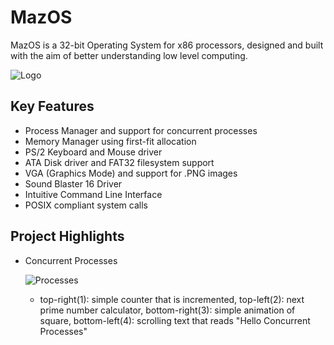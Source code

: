 # MazOS
MazOS is a 32-bit Operating System for x86 processors, designed and built with the aim of better understanding low level computing.
  
  ![Logo](https://github.com/user-attachments/assets/a2c655e3-6a20-488e-a717-b75d240231b2)

## Key Features
- Process Manager and support for concurrent processes
- Memory Manager using first-fit allocation
- PS/2 Keyboard and Mouse driver
- ATA Disk driver and FAT32 filesystem support
- VGA (Graphics Mode) and support for .PNG images
- Sound Blaster 16 Driver
- Intuitive Command Line Interface
- POSIX compliant system calls


## Project Highlights

- Concurrent Processes
  
  ![Processes](https://github.com/user-attachments/assets/52907ec6-9f88-4cce-9c8c-0ffab1c677e2)
  * top-right(1): simple counter that is incremented, top-left(2): next prime number calculator, bottom-right(3): simple animation of square, bottom-left(4): scrolling text that reads "Hello Concurrent Processes" 
  
